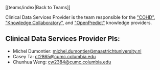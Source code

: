 [[teams/index|Back to Teams]]

Clinical Data Services Provider is the team responsible for the 
["COHD"](https://github.com/NCATSTranslator/Translator-All/wiki/COHD-KP), 
["Knowledge Collaboratory"](https://github.com/NCATSTranslator/Translator-All/wiki/OpenPredict-KP), and 
["OpenPredict"](https://github.com/NCATSTranslator/Translator-All/wiki/Knowledge-Collaboratory-KP) knowledge providers.

## Clinical Data Services Provider PIs:

- Michel Dumontier: michel.dumontier@maastrichtuniversity.nl
- Casey Ta: ct2865@cumc.columbia.edu
- Chunhua Weng: cw2384@cumc.columbia.edu

